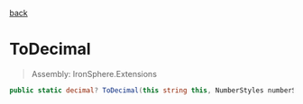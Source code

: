 ﻿

[back](/IronSphere.Extensions/types/StringCastingExtension)

# ToDecimal

> Assembly: IronSphere.Extensions

```csharp
public static decimal? ToDecimal(this string this, NumberStyles numberStyles, IFormatProvider formatProvider)
```



 